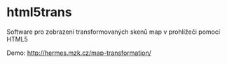 html5trans
==========

Software pro zobrazení transformovaných skenů map v prohlížeči pomocí HTML5

Demo: http://hermes.mzk.cz/map-transformation/

